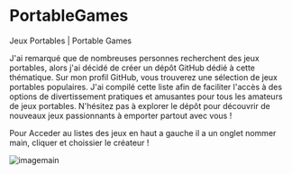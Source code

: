 # PortableGames
Jeux Portables | Portable Games

J'ai remarqué que de nombreuses personnes recherchent des jeux portables, alors j'ai décidé de créer un dépôt GitHub dédié à cette thématique. Sur mon profil GitHub, vous trouverez une sélection de jeux portables populaires. J'ai compilé cette liste afin de faciliter l'accès à des options de divertissement pratiques et amusantes pour tous les amateurs de jeux portables. N'hésitez pas à explorer le dépôt pour découvrir de nouveaux jeux passionnants à emporter partout avec vous !

Pour Acceder au listes des jeux en haut a gauche il a un onglet nommer main, cliquer et choissier le créateur !

![imagemain](https://github.com/DeuxWatts/PortableGames/assets/76021098/73ef12ec-516d-45b4-91b9-2f58192e0e21)

